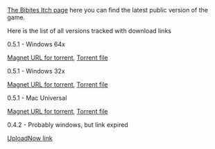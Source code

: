 [The Bibites Itch page](https://thebibites.itch.io/the-bibites) here you can find the latest public version of the game.

Here is the list of all versions tracked with download links

0.5.1 - Windows 64x  

[Magnet URL for torrent](https://tinyurl.com/yc3zakzy), [Torrent file](/Torrents/The%20Bibites%200.5.1%20-%20Windows%2064x.torrent)

0.5.1 - Windows 32x  

[Magnet URL for torrent](https://tinyurl.com/2bd843e6), [Torrent file](/Torrents/The%Bibites%0.5.1%-%Windows%32x.zip.torrent)

0.5.1 - Mac Universal  

[Magnet URL for torrent](https://tinyurl.com/y9777e53), [Torrent file](/Torrents/The%20Bibites%200.5.1%20-%20Mac%20Universal.zip.torrent)

0.4.2 - Probably windows, but link expired

[UploadNow link](https://uploadnow.io/f/vfrfzBN)
